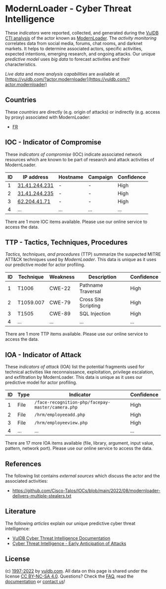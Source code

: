 # ModernLoader - Cyber Threat Intelligence

These _indicators_ were reported, collected, and generated during the [VulDB CTI analysis](https://vuldb.com/?kb.cti) of the actor known as [ModernLoader](https://vuldb.com/?actor.modernloader). The _activity monitoring_ correlates data from social media, forums, chat rooms, and darknet markets. It helps to determine associated actors, specific activities, expected intentions, emerging research, and ongoing attacks. Our unique _predictive model_ uses _big data_ to forecast activities and their characteristics.

_Live data_ and more _analysis capabilities_ are available at [https://vuldb.com/?actor.modernloader](https://vuldb.com/?actor.modernloader)

## Countries

These _countries_ are directly (e.g. origin of attacks) or indirectly (e.g. access by proxy) associated with ModernLoader:

* [FR](https://vuldb.com/?country.fr)

## IOC - Indicator of Compromise

These _indicators of compromise_ (IOC) indicate associated network resources which are known to be part of research and attack activities of ModernLoader.

ID | IP address | Hostname | Campaign | Confidence
-- | ---------- | -------- | -------- | ----------
1 | [31.41.244.231](https://vuldb.com/?ip.31.41.244.231) | - | - | High
2 | [31.41.244.235](https://vuldb.com/?ip.31.41.244.235) | - | - | High
3 | [62.204.41.71](https://vuldb.com/?ip.62.204.41.71) | - | - | High
4 | ... | ... | ... | ...

There are 1 more IOC items available. Please use our online service to access the data.

## TTP - Tactics, Techniques, Procedures

_Tactics, techniques, and procedures_ (TTP) summarize the suspected MITRE ATT&CK techniques used by _ModernLoader_. This data is unique as it uses our predictive model for actor profiling.

ID | Technique | Weakness | Description | Confidence
-- | --------- | -------- | ----------- | ----------
1 | T1006 | CWE-22 | Pathname Traversal | High
2 | T1059.007 | CWE-79 | Cross Site Scripting | High
3 | T1505 | CWE-89 | SQL Injection | High
4 | ... | ... | ... | ...

There are 1 more TTP items available. Please use our online service to access the data.

## IOA - Indicator of Attack

These _indicators of attack_ (IOA) list the potential fragments used for technical activities like reconnaissance, exploitation, privilege escalation, and exfiltration by ModernLoader. This data is unique as it uses our predictive model for actor profiling.

ID | Type | Indicator | Confidence
-- | ---- | --------- | ----------
1 | File | `/face-recognition-php/facepay-master/camera.php` | High
2 | File | `/hrm/employeeadd.php` | High
3 | File | `/hrm/employeeview.php` | High
4 | ... | ... | ...

There are 17 more IOA items available (file, library, argument, input value, pattern, network port). Please use our online service to access the data.

## References

The following list contains _external sources_ which discuss the actor and the associated activities:

* https://github.com/Cisco-Talos/IOCs/blob/main/2022/08/modernloader-delivers-multiple-stealers.txt

## Literature

The following _articles_ explain our unique predictive cyber threat intelligence:

* [VulDB Cyber Threat Intelligence Documentation](https://vuldb.com/?kb.cti)
* [Cyber Threat Intelligence - Early Anticipation of Attacks](https://www.scip.ch/en/?labs.20201022)

## License

(c) [1997-2022](https://vuldb.com/?kb.changelog) by [vuldb.com](https://vuldb.com/?kb.about). All data on this page is shared under the license [CC BY-NC-SA 4.0](https://creativecommons.org/licenses/by-nc-sa/4.0/). Questions? Check the [FAQ](https://vuldb.com/?kb.faq), read the [documentation](https://vuldb.com/?kb) or [contact us](https://vuldb.com/?contact)!
